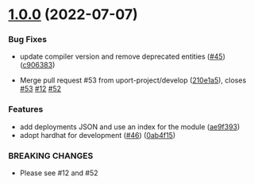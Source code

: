 # [1.0.0](https://github.com/uport-project/ethr-did-registry/compare/v0.0.3...1.0.0) (2022-07-07)


### Bug Fixes

* update compiler version and remove deprecated entities ([#45](https://github.com/uport-project/ethr-did-registry/issues/45)) ([c906383](https://github.com/uport-project/ethr-did-registry/commit/c90638361a76d247d61ef4e3eb245a78cf587f91))


* Merge pull request #53 from uport-project/develop ([210e1a5](https://github.com/uport-project/ethr-did-registry/commit/210e1a5536e41e453ab6e81db6faee0d4f284f5c)), closes [#53](https://github.com/uport-project/ethr-did-registry/issues/53) [#12](https://github.com/uport-project/ethr-did-registry/issues/12) [#52](https://github.com/uport-project/ethr-did-registry/issues/52)


### Features

* add deployments JSON and use an index for the module ([ae9f393](https://github.com/uport-project/ethr-did-registry/commit/ae9f39381d8a8c1c029a609b88dcaa9a3a951ab7))
* adopt hardhat for development ([#46](https://github.com/uport-project/ethr-did-registry/issues/46)) ([0ab4f15](https://github.com/uport-project/ethr-did-registry/commit/0ab4f151ddde5b7739b97827c4fb901289f57892))


### BREAKING CHANGES

* Please see #12 and #52
